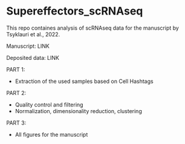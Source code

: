 # Supereffectors_scRNAseq

This repo containes analysis of scRNAseq data for the manuscript by Tsyklauri et al., 2022. 

Manuscript: LINK

Deposited data: LINK

PART 1:
- Extraction of the used samples based on Cell Hashtags

PART 2:
- Quality control and filtering
- Normalization, dimensionality reduction, clustering

PART 3:
- All figures for the manuscript
